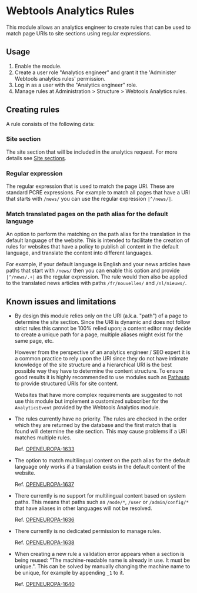 Webtools Analytics Rules
========================

This module allows an analytics engineer to create rules that can be used to
match page URIs to site sections using regular expressions.


Usage
-----

1. Enable the module.
1. Create a user role "Analytics engineer" and grant it the 'Administer Webtools
   analytics rules' permission.
1. Log in as a user with the "Analytics engineer" role.
1. Manage rules at Administration > Structure > Webtools Analytics rules.


Creating rules
--------------

A rule consists of the following data:

### Site section

The site section that will be included in the analytics request. For more
details see [Site
sections](https://webgate.ec.europa.eu/CITnet/confluence/display/NEXTEUROPA/Adapting+the+Next+Europa+Piwik+Module+%3A+add+sections).

### Regular expression

The regular expression that is used to match the page URI. These are standard
PCRE expressions. For example to match all pages that have a URI that starts
with `/news/` you can use the regular expression `|^/news/|`.

### Match translated pages on the path alias for the default language

An option to perform the matching on the path alias for the translation in the
default language of the website. This is intended to facilitate the creation of
rules for websites that have a policy to publish all content in the default
language, and translate the content into different languages.

For example, if your default language is English and your news articles have
paths that start with `/news/` then you can enable this option and provide
`|^/news/.+|` as the regular expression. The rule would then also be applied to
the translated news articles with paths `/fr/nouvelles/` and `/nl/nieuws/`.


Known issues and limitations
----------------------------

* By design this module relies only on the URI (a.k.a. "path") of a page to
  determine the site section. Since the URI is dynamic and does not follow
  strict rules this cannot be 100% relied upon; a content editor may decide to
  create a unique path for a page, multiple aliases might exist for the same
  page, etc.

  However from the perspective of an analytics engineer / SEO expert it is a
  common practice to rely upon the URI since they do not have intimate knowledge
  of the site structure and a hierarchical URI is the best possible way they
  have to determine the content structure. To ensure good results it is highly
  recommended to use modules such as
  [Pathauto](https://www.drupal.org/project/pathauto) to provide structured URIs
  for site content.

  Websites that have more complex requirements are suggested to not use this
  module but implement a customized subscriber for the `AnalyticsEvent` provided
  by the Webtools Analytics module.
* The rules currently have no priority. The rules are checked in the order which
  they are returned by the database and the first match that is found will
  determine the site section. This may cause problems if a URI matches multiple
  rules.

  Ref.
  [OPENEUROPA-1633](https://webgate.ec.europa.eu/CITnet/jira/browse/OPENEUROPA-1633)
* The option to match multilingual content on the path alias for the default
  language only works if a translation exists in the default content of the
  website.

  Ref.
  [OPENEUROPA-1637](https://webgate.ec.europa.eu/CITnet/jira/browse/OPENEUROPA-1637)
* There currently is no support for multilingual content based on system paths.
  This means that paths such as `/node/*`, `/user` or `/admin/config/*` that
  have aliases in other languages will not be resolved.

  Ref.
  [OPENEUROPA-1636](https://webgate.ec.europa.eu/CITnet/jira/browse/OPENEUROPA-1636)
* There currently is no dedicated permission to manage rules.

  Ref.
  [OPENEUROPA-1638](https://webgate.ec.europa.eu/CITnet/jira/browse/OPENEUROPA-1638)
* When creating a new rule a validation error appears when a section is being
  reused: "The machine-readable name is already in use. It must be unique.".
  This can be solved by manually changing the machine name to be unique, for
  example by appending `_1` to it.

  Ref.
  [OPENEUROPA-1640](https://webgate.ec.europa.eu/CITnet/jira/browse/OPENEUROPA-1640)
